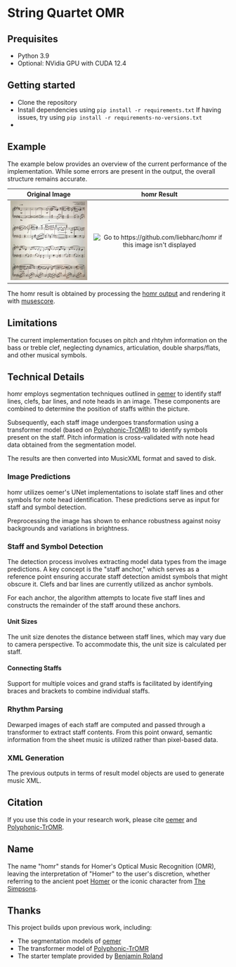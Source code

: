 # String Quartet OMR

## Prequisites

- Python 3.9
- Optional: NVidia GPU with CUDA 12.4

## Getting started

- Clone the repository
- Install dependencies using `pip install -r requirements.txt`
    If having issues, try using `pip install -r requirements-no-versions.txt`
- 

## Example

The example below provides an overview of the current performance of the implementation. While some errors are present in the output, the overall structure remains accurate.

|                                          Original Image                                           |                                                                               homr Result                                                                                |
| :-----------------------------------------------------------------------------------------------: | :----------------------------------------------------------------------------------------------------------------------------------------------------------------------: |
| <img src="https://github.com/BreezeWhite/oemer/blob/main/figures/tabi.jpg?raw=true" width="400" > | <img src="https://github.com/liebharc/homr/blob/main/figures/tabi.svg?raw=true" alt="Go to https://github.com/liebharc/homr if this image isn't displayed" width="400" > |

The homr result is obtained by processing the [homr output](figures/tabi.musicxml) and rendering it with [musescore](https://musescore.com/).

## Limitations

The current implementation focuses on pitch and rhtyhm information on the bass or treble clef, neglecting dynamics, articulation, double sharps/flats, and other musical symbols.

## Technical Details

homr employs segmentation techniques outlined in [oemer](https://github.com/BreezeWhite/oemer) to identify staff lines, clefs, bar lines, and note heads in an image. These components are combined to determine the position of staffs within the picture.

Subsequently, each staff image undergoes transformation using a transformer model (based on [Polyphonic-TrOMR](https://github.com/NetEase/Polyphonic-TrOMR)) to identify symbols present on the staff. Pitch information is cross-validated with note head data obtained from the segmentation model.

The results are then converted into MusicXML format and saved to disk.

### Image Predictions

homr utilizes oemer's UNet implementations to isolate staff lines and other symbols for note head identification. These predictions serve as input for staff and symbol detection.

Preprocessing the image has shown to enhance robustness against noisy backgrounds and variations in brightness.

### Staff and Symbol Detection

The detection process involves extracting model data types from the image predictions. A key concept is the "staff anchor," which serves as a reference point ensuring accurate staff detection amidst symbols that might obscure it. Clefs and bar lines are currently utilized as anchor symbols.

For each anchor, the algorithm attempts to locate five staff lines and constructs the remainder of the staff around these anchors.

#### Unit Sizes

The unit size denotes the distance between staff lines, which may vary due to camera perspective. To accommodate this, the unit size is calculated per staff.

#### Connecting Staffs

Support for multiple voices and grand staffs is facilitated by identifying braces and brackets to combine individual staffs.

### Rhythm Parsing

Dewarped images of each staff are computed and passed through a transformer to extract staff contents. From this point onward, semantic information from the sheet music is utilized rather than pixel-based data.

### XML Generation

The previous outputs in terms of result model objects are used to generate music XML.

## Citation

If you use this code in your research work, please cite [oemer](https://github.com/BreezeWhite/oemer) and [Polyphonic-TrOMR](https://github.com/NetEase/Polyphonic-TrOMR).

## Name

The name "homr" stands for Homer's Optical Music Recognition (OMR), leaving the interpretation of "Homer" to the user's discretion, whether referring to the ancient poet [Homer](https://en.wikipedia.org/wiki/Homer) or the iconic character from [The Simpsons](https://en.wikipedia.org/wiki/The_Simpsons).

## Thanks

This project builds upon previous work, including:

- The segmentation models of [oemer](https://github.com/BreezeWhite/oemer)
- The transformer model of [Polyphonic-TrOMR](https://github.com/NetEase/Polyphonic-TrOMR)
- The starter template provided by [Benjamin Roland](https://github.com/Parici75/python-poetry-bootstrap)